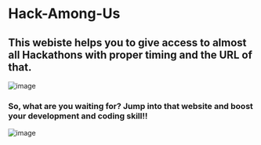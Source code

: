 # Hack-Among-Us
## This webiste helps you to give access to almost all Hackathons with proper timing and the URL of that.
![image](https://github.com/abhrajit2004/Hack-Among-Us/assets/116187246/d08d6510-66a6-4c98-be39-540edc6cb9e8)
### So, what are you waiting for? Jump into that website and boost your development and coding skill!!
![image](https://github.com/abhrajit2004/Hack-Among-Us/assets/116187246/f7c25d21-9d02-4bb2-9892-65cf46323c68)
